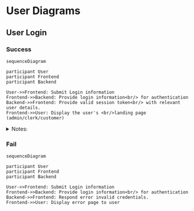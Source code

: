
# User Diagrams

## User Login
### Success
```mermaid
sequenceDiagram

participant User
participant Frontend
participant Backend

User->>Frontend: Submit Login information
Frontend->>Backend: Provide login information<br/> for authentication
Backend->>Frontend: Provide valid session token<br/> with relevant user details.
Frontend->>User: Display the user's <br/>landing page (admin/clerk/customer)
```

<details>
  <summary>
  Notes:
  </summary>
- We can either provide different login portals with different DBs for User/Clerk/Admin, or a singular login portal, where the backend sends the user's Authorized credentials to the frontend.
</details>

### Fail
```mermaid
sequenceDiagram

participant User
participant Frontend
participant Backend

User->>Frontend: Submit Login information
Frontend->>Backend: Provide login information<br/> for authentication
Backend->>Frontend: Respond error invalid credentials.
Frontend->>User: Display error page to user
```
